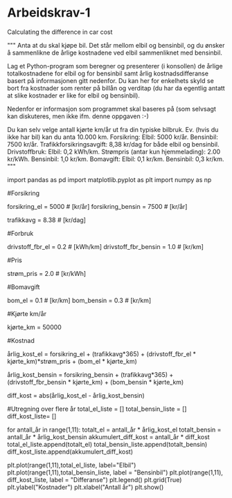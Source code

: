 # Arbeidskrav-1
Calculating the difference in car cost

"""
Anta at du skal kjøpe bil. Det står mellom elbil og bensinbil, og du ønsker å sammenlikne de årlige kostnadene ved elbil sammenliknet med bensinbil.

Lag et Python-program som beregner og presenterer (i konsollen) de årlige totalkostnadene for elbil og for bensinbil samt årlig kostnadsdifferanse basert på informasjonen gitt nedenfor. Du kan her for enkelhets skyld se bort fra kostnader som renter på billån og verditap (du har da egentlig antatt at slike kostnader er like for elbil og bensinbil).

Nedenfor er informasjon som programmet skal baseres på (som selvsagt kan diskuteres, men ikke ifm. denne oppgaven :-)

Du kan selv velge antall kjørte km/år ut fra din typiske bilbruk. Ev. (hvis du ikke har bil) kan du anta 10.000 km.
Forsikring: Elbil: 5000 kr/år. Bensinbil: 7500 kr/år.
Trafikkforsikringsavgift: 8,38 kr/dag for både elbil og bensinbil.
Drivstoffbruk: Elbil: 0,2 kWh/km. Strømpris (antar kun hjemmelading): 2.00 kr/kWh. Bensinbil: 1,0 kr/km.
Bomavgift: Elbil: 0,1 kr/km. Bensinbil: 0,3 kr/km.
"""

import pandas as pd
import matplotlib.pyplot as plt
import numpy as np




#Forsikring

forsikring_el = 5000 # [kr/år]
forsikring_bensin = 7500 # [kr/år]

trafikkavg = 8.38 # [kr/dag]

#Forbruk

drivstoff_fbr_el = 0.2 # [kWh/km]
drivstoff_fbr_bensin = 1.0 # [kr/km]

#Pris

strøm_pris = 2.0 # [kr/kWh]

#Bomavgift

bom_el = 0.1 # [kr/km]
bom_bensin = 0.3 # [kr/km]

#Kjørte km/år

kjørte_km = 50000


#Kostnad

årlig_kost_el = forsikring_el + (trafikkavg*365) + (drivstoff_fbr_el * kjørte_km)*strøm_pris + (bom_el * kjørte_km)

årlig_kost_bensin = forsikring_bensin + (trafikkavg*365) + (drivstoff_fbr_bensin * kjørte_km) + (bom_bensin * kjørte_km)

diff_kost = abs(årlig_kost_el - årlig_kost_bensin)



#Utregning over flere år
total_el_liste = []
total_bensin_liste = []
diff_kost_liste= []

for antall_år in range(1,11):
    totalt_el = antall_år * årlig_kost_el
    totalt_bensin = antall_år * årlig_kost_bensin
    akkumulert_diff_kost = antall_år * diff_kost
    total_el_liste.append(totalt_el)
    total_bensin_liste.append(totalt_bensin)
    diff_kost_liste.append(akkumulert_diff_kost)
    
    

plt.plot(range(1,11),total_el_liste, label="Elbil")
plt.plot(range(1,11),total_bensin_liste, label = "Bensinbil")
plt.plot(range(1,11), diff_kost_liste, label = "Differanse")
plt.legend()
plt.grid(True)
plt.ylabel("Kostnader")
plt.xlabel("Antall år")
plt.show()
